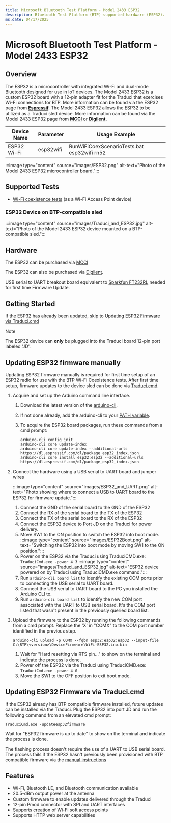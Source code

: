 ```yaml
---
title: Microsoft Bluetooth Test Platform - Model 2433 ESP32
description: Bluetooth Test Platform (BTP) supported hardware (ESP32).
ms.date: 04/17/2025
---
```


# Microsoft Bluetooth Test Platform - Model 2433 ESP32

## Overview

The ESP32 is a microcontroller with integrated Wi-Fi and dual-mode Bluetooth designed for use in IoT devices. The Model 2433 ESP32 is a custom ESP32 board with a 12-pin adapter fit for the Traduci that exercises Wi-Fi connections for BTP. More information can be found via the ESP32 page from **[Espressif](https://www.espressif.com/en/products/socs/esp32).**
The Model 2433 ESP32 allows the ESP32 to be utilized as a Traduci sled device. More information can be found via the Model 2433 ESP32 page from **[MCCI](https://store.mcci.com/products/esp32-sled)** or **[Digilent](https://digilent.com/shop/pmod-esp32-wireless-communication-module).**

| Device Name | Parameter | Usage Example |
| --- | --- | --- |
| ESP32 Wi-Fi | esp32wifi | RunWiFiCoexScenarioTests.bat esp32wifi rn52 |

:::image type="content" source="images/ESP32.png" alt-text="Photo of the Model 2433 ESP32 microcontroller board.":::

## Supported Tests

- [Wi-Fi coexistence tests](testing-BTP-tests-wifi.md) (as a Wi-Fi Access Point device)

### ESP32 Device on BTP-compatible sled

:::image type="content" source="images/Traduci_and_ESP32.jpg" alt-text="Photo of the Model 2433 ESP32 device mounted on a BTP-compatible sled.":::

## Hardware

The ESP32 can be purchased via [MCCI](https://store.mcci.com/products/esp32-sled/)

The ESP32 can also be purchased via [Digilent](https://digilent.com/shop/pmod-esp32-wireless-communication-module/).

USB serial to UART breakout board equivalent to [Sparkfun FT232RL](https://www.sparkfun.com/products/12731) needed for first time Firmware Update.

## Getting Started

If the ESP32 has already been updated, skip to [Updating ESP32 Firmware via Traduci.cmd](#updating-esp32-firmware-via-traducicmd)

> [!NOTE]
> The ESP32 device can **only** be plugged into the Traduci board 12-pin port labeled 'JD'.

## Updating ESP32 firmware manually

Updating ESP32 firmware manually is required for first time setup of an ESP32 radio for use with the BTP Wi-Fi Coexistence tests. After first time setup, firmware updates to the device sled can be done via [Traduci.cmd](#updating-esp32-firmware-via-traducicmd).

1. Acquire and set up the Arduino command line interface.
    1. Download the latest version of the [arduino-cli](https://arduino.github.io/arduino-cli/latest/installation/#download).
    1. If not done already, add the arduino-cli to your [PATH variable](/windows-server/administration/windows-commands/path).
    1. To acquire the ESP32 board packages, run these commands from a cmd prompt:

        ```console
        arduino-cli config init
        arduino-cli core update-index
        arduino-cli core update-index --additional-urls https://dl.espressif.com/dl/package_esp32_index.json
        arduino-cli core install esp32:esp32 --additional-urls https://dl.espressif.com/dl/package_esp32_index.json
        ```

1. Connect the hardware using a USB serial to UART board and jumper wires

    :::image type="content" source="images/ESP32_and_UART.png" alt-text="Photo showing where to connect a USB to UART board to the ESP32 for firmware update.":::

    1. Connect the GND of the serial board to the GND of the ESP32
    1. Connect the RX of the serial board to the TX of the ESP32
    1. Connect the TX of the serial board to the RX of the ESP32
    1. Connect the ESP32 device to Port JD on the Traduci for power delivery.
    1. Move SW1 to the ON position to switch the ESP32 into boot mode.
        :::image type="content" source="images/ESP32Boot.png" alt-text="Switching the ESP32 into boot mode by moving SW1 to the ON position.":::
    1. Power on the ESP32 via the Traduci using TraduciCMD.exe: `TraduciCmd.exe -power 4 3`
        :::image type="content" source="images/Traduci_and_ESP32.jpg" alt-text="ESP32 device powered on by Traduci using TraduciCMD.exe command.":::
    1. Run `arduino-cli board list` to identify the existing COM ports prior to connecting the USB serial to UART board.
    1. Connect the USB serial to UART board to the PC you installed the Arduino CLI to.
    1. Run `arduino-cli board list` to identify the new COM port associated with the UART to USB serial board. It's the COM port listed that wasn't present in the previously queried board list.

1. Upload the firmware to the ESP32 by running the following commands from a cmd prompt. Replace the 'X' in "COMX" to the COM port number identified in the previous step.

    ```console
    arduino-cli upload -p COMX --fqbn esp32:esp32:esp32 --input-file C:\BTP\<version>\DeviceFirmware\WiFi-ESP32.ino.bin
    ```

    1. Wait for "Hard resetting via RTS pin..." to show on the terminal and indicate the process is done.
    1. Power off the ESP32 via the Traduci using TraduciCMD.exe: `TraduciCmd.exe -power 4 0`
    1. Move the SW1 to the OFF position to exit boot mode.

## Updating ESP32 Firmware via Traduci.cmd

If the ESP32 already has BTP compatible firmware installed, future updates can be installed via the Traduci. Plug the ESP32 into port JD and run the following command from an elevated cmd prompt:

```console
TraduciCmd.exe -updateesp32firmware
```

Wait for "ESP32 firmware is up to date" to show on the terminal and indicate the process is done.

The flashing process doesn't require the use of a UART to USB serial board. The process fails if the ESP32 hasn't previously been provisioned with BTP compatible firmware via the [manual instructions](#updating-esp32-firmware-manually)

## Features

- Wi-Fi, Bluetooth LE, and Bluetooth communication available
- 20.5-dBm output power at the antenna
- Custom firmware to enable updates delivered through the Traduci
- 12-pin Pmod connector with SPI and UART interfaces
- Supports creation of Wi-Fi soft access points
- Supports HTTP web server capabilities
